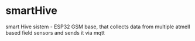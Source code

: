 # smartHive
smart Hive sistem - ESP32 GSM base, that collects data from multiple atmell based field sensors and sends it via mqtt
